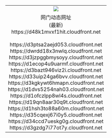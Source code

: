 ﻿<table>
  <tr></tr>
  <tr><td colspan=2 align=center><img src="https://d48k1mvxf1hit.cloudfront.net/Up/oGate.jpg" /></td></tr>
  <tr><td colspan=2 align=center>网门动态网址<br/>(最新)
<br>https://d48k1mvxf1hit.cloudfront.net
<br/>
<br>https://d3ptsa2aejd053.cloudfront.net
<br>https://dwrdd18x3nwlq.cloudfront.net
<br>https://d3jzpggbmysoyy.cloudfront.net
<br>https://d1ecop4u9uarmf.cloudfront.net
<br>https://d3bazt946viz2i.cloudfront.net
<br>https://d33uip24ga6bvv.cloudfront.net
<br>https://d3kgkywt6hmapn.cloudfront.net
<br>https://d1dvs5254nah03.cloudfront.net
<br>https://d1ofczlpp8wl4s.cloudfront.net
<br>https://d19qn8aar30q9t.cloudfront.net
<br>https://d1hsh3to88a60m.cloudfront.net
<br>https://d35cqexj67i0y5.cloudfront.net
<br>https://d34ccd7ueskg0g.cloudfront.net
<br>https://d3gzdg7i77ot7y.cloudfront.net
    </td>
  </tr>
</table>
